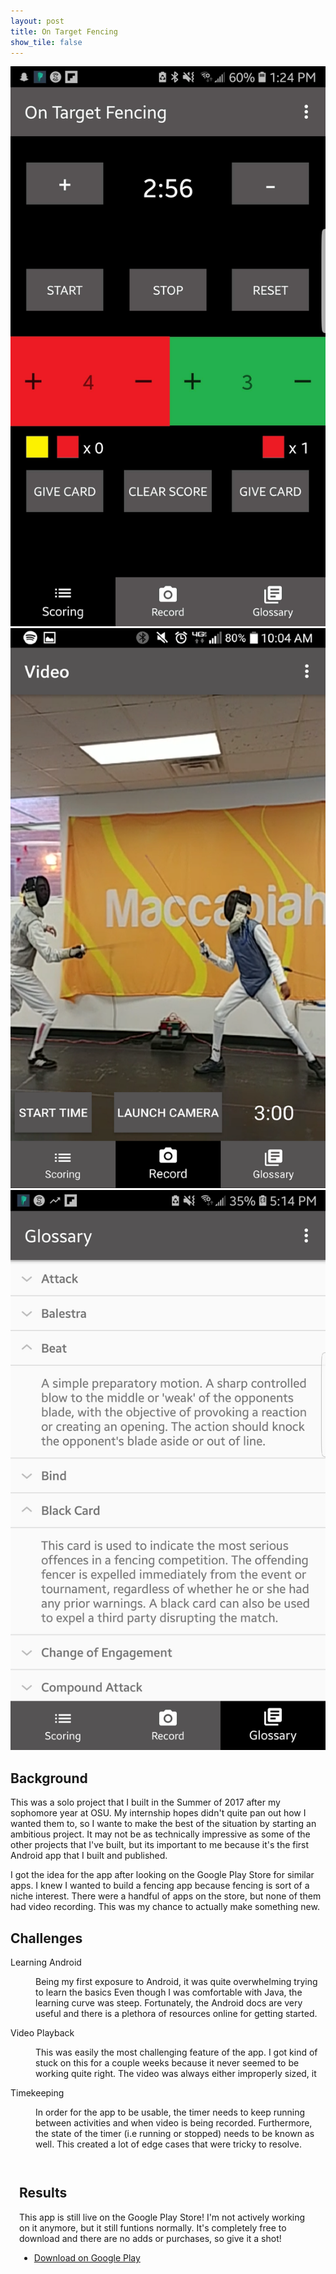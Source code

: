 ```yaml
---
layout: post
title: On Target Fencing
show_tile: false
---
```

<div class="box alt">
		<div class="row uniform">
			<div class="4u"><span class="image fit"><img src="assets/images/ontarget_screenshot_1.jpg" alt="" /></span></div>
			<div class="4u"><span class="image fit"><img src="assets/images/ontarget_screenshot_2.png" alt="" /></span></div>
			<div class="4u$"><span class="image fit"><img src="assets/images/ontarget_screenshot_3.jpg" alt="" /></span></div>
		</div>
</div>

<section id="one">
		<div class="inner">
			<!-- Content -->
			<h2 id="content">Background</h2>
			<p>This was a solo project that I built in the Summer of 2017 after my sophomore year at OSU. My internship hopes didn't quite pan out how I wanted them to, so I wante to make the best of the situation by starting an ambitious project. It may not be as technically impressive as some of the other projects that I've built, but its important to me because it's the first Android app that I built and published.</p>
			<p>I got the idea for the app after looking on the Google Play Store for similar apps. I knew I wanted to build a fencing app because fencing is sort of a niche interest. There were a handful of apps on the store, but none of them had video recording. This was my chance to actually make something new.</p>
		</div>
</section>
<section>
		<div class = "inner">
			<h2> Challenges </h2>
			<dl>
				<dt>Learning Android</dt>
				<dd>
					<p>Being my first exposure to Android, it was quite overwhelming trying to learn the basics Even though I was comfortable with Java, the learning curve was steep. Fortunately, the Android docs are very useful and there is a plethora of resources online for getting started. </p>
				</dd>
				<dt>Video Playback</dt>
				<dd>
					<p>This was easily the most challenging feature of the app. I got kind of stuck on this for a couple weeks because it never seemed to be working quite right. The video was always either improperly sized, it </p>
				</dd>
				<dt>Timekeeping</dt>
				<dd>
					<p>In order for the app to be usable, the timer needs to keep running between activities and when video is being recorded. Furthermore, the state of the timer (i.e running or stopped) needs to be known as well. This created a lot of edge cases that were tricky to resolve.</p>
				</dd>
			</dl>
		</div>
</section>
<section class = "spotlights">
		<section>
			<div class = "inner" style = "padding: 1em">
				<h2>Results</h2>
				<p>This app is still live on the Google Play Store! I'm not actively working on it anymore, but it still funtions normally. It's completely free to download and there are no adds or purchases, so give it a shot!</p>
				<ul class="actions"> 
					<li><a href="https://play.google.com/store/apps/details?id=com.allegretti.zach.OnTargetFencing&hl=en" class="button special">Download on Google Play</a></li>
				</ul>		
			</div>
		</section>
	</section>
	
